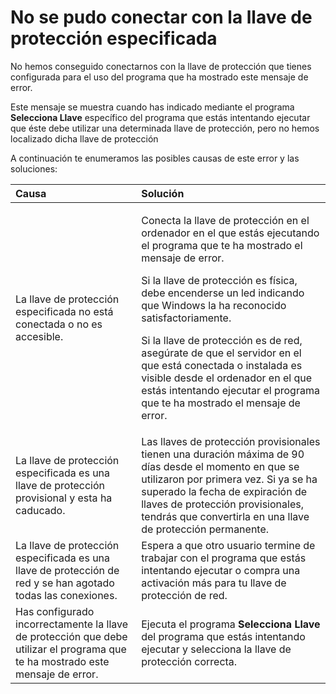 # No se pudo conectar con la llave de protección especificada

No hemos conseguido conectarnos con la llave de protección que tienes configurada para el uso del programa que ha mostrado este mensaje de error.

Este mensaje se muestra cuando has indicado mediante el programa **Selecciona Llave** específico del programa que estás intentando ejecutar que éste debe utilizar una determinada llave de protección, pero no hemos localizado dicha llave de protección

A continuación te enumeramos las posibles causas de este error y las soluciones:

<table>
  <thead>
    <tr>
      <th style="text-align:left">Causa</th>
      <th style="text-align:left">Soluci&#xF3;n</th>
    </tr>
  </thead>
  <tbody>
    <tr>
      <td style="text-align:left">La llave de protecci&#xF3;n especificada no est&#xE1; conectada o no es
        accesible.</td>
      <td style="text-align:left">
        <p>Conecta la llave de protecci&#xF3;n en el ordenador en el que est&#xE1;s
          ejecutando el programa que te ha mostrado el mensaje de error.</p>
        <p>Si la llave de protecci&#xF3;n es f&#xED;sica, debe encenderse un led
          indicando que Windows la ha reconocido satisfactoriamente.</p>
        <p>Si la llave de protecci&#xF3;n es de red, aseg&#xFA;rate de que el servidor
          en el que est&#xE1; conectada o instalada es visible desde el ordenador
          en el que est&#xE1;s intentando ejecutar el programa que te ha mostrado
          el mensaje de error.</p>
      </td>
    </tr>
    <tr>
      <td style="text-align:left">La llave de protecci&#xF3;n especificada es una llave de protecci&#xF3;n
        provisional y esta ha caducado.</td>
      <td style="text-align:left">Las llaves de protecci&#xF3;n provisionales tienen una duraci&#xF3;n m&#xE1;xima
        de 90 d&#xED;as desde el momento en que se utilizaron por primera vez.
        Si ya se ha superado la fecha de expiraci&#xF3;n de llaves de protecci&#xF3;n
        provisionales, tendr&#xE1;s que convertirla en una llave de protecci&#xF3;n
        permanente.</td>
    </tr>
    <tr>
      <td style="text-align:left">La llave de protecci&#xF3;n especificada es una llave de protecci&#xF3;n
        de red y se han agotado todas las conexiones.</td>
      <td style="text-align:left">Espera a que otro usuario termine de trabajar con el programa que est&#xE1;s
        intentando ejecutar o compra una activaci&#xF3;n m&#xE1;s para tu llave
        de protecci&#xF3;n de red.</td>
    </tr>
    <tr>
      <td style="text-align:left">Has configurado incorrectamente la llave de protecci&#xF3;n que debe utilizar
        el programa que te ha mostrado este mensaje de error.</td>
      <td style="text-align:left">Ejecuta el programa <b>Selecciona Llave</b> del programa que est&#xE1;s
        intentando ejecutar y selecciona la llave de protecci&#xF3;n correcta.</td>
    </tr>
  </tbody>
</table>

